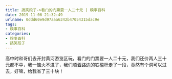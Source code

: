```yaml
---
title: 搞笑段子->看门的门票要一人二十元 | 糗事百科
date: 2019-11-06 21:32:49
urlname: 0ddd60e9d97aaa6342b47054315dac9e
tags: 
- 糗事百科
categories:
- 糗事百科
- 搞笑段子
---
```

高中时和哥们去开封黄河游览区玩，看门的门票要一人二十元，我们还价两人三十元都不中，我一恼火不进了，我们顺着路边的铁槛杆走了一段，竟然有个洞可以过去，好嘛，给我省了三十块！


